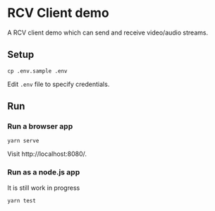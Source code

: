 # RCV Client demo

A RCV client demo which can send and receive video/audio streams.


## Setup

```
cp .env.sample .env
```

Edit `.env` file to specify credentials.


## Run

### Run a browser app

```
yarn serve
```


Visit http://localhost:8080/.


### Run as a node.js app

It is still work in progress

```
yarn test
```
